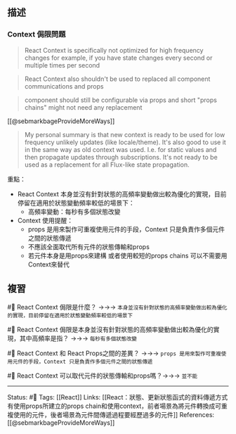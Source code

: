 ## 描述

### Context 侷限問題


> React Context is specifically not optimized for high frequency changes
> for example, if you have state changes every second or multiple times per second

> React Context also shouldn't be used to replaced all component communications and props


> component should still be configurable via props and short "props chains" might not need any replacement

[[@sebmarkbageProvideMoreWays]]
> My personal summary is that new context is ready to be used for low frequency unlikely updates (like locale/theme). It's also good to use it in the same way as old context was used. I.e. for static values and then propagate updates through subscriptions. It's not ready to be used as a replacement for all Flux-like state propagation.


重點：
- React Context 本身並沒有針對狀態的高頻率變動做出較為優化的實現，目前停留在適用於狀態變動頻率較低的場景下：
	- 高頻率變動：每秒有多個狀態改變
- Context 使用提醒：
	- props 是用來製作可重複使用元件的手段，Context 只是負責作多個元件之間的狀態傳遞
	- 不應該全面取代所有元件的狀態傳輸和props
	- 若元件本身是用props來建構 或者使用較短的props chains 可以不需要用Context來替代



## 複習

#🧠 React Context 侷限是什麼？ ->->-> `本身並沒有針對狀態的高頻率變動做出較為優化的實現，目前停留在適用於狀態變動頻率較低的場景下`

#🧠 React Context 侷限是本身並沒有針對狀態的高頻率變動做出較為優化的實現，其中高頻率是指？ ->->-> `每秒有多個狀態改變`

#🧠 React Context 和 React Props之間的差異？ ->->-> `props 是用來製作可重複使用元件的手段，Context 只是負責作多個元件之間的狀態傳遞`

#🧠 React Context 可以取代元件的狀態傳輸和props嗎？->->-> `並不能`


---
Status: #🌱 
Tags:
[[React]]
Links:
[[React：狀態、更新狀態函式的資料傳遞方式有使用props所建立的props chain和使用context，前者場景為將元件轉換成可重複使用的元件，後者場景為元件間傳遞過程要經歷過多的元件]]
References:
[[@sebmarkbageProvideMoreWays]]
